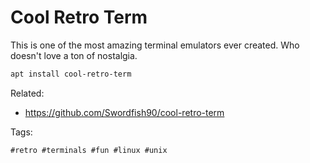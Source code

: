 # Cool Retro Term

This is one of the most amazing terminal emulators ever created. Who
doesn't love a ton of nostalgia.

```bash
apt install cool-retro-term
```

Related:

* <https://github.com/Swordfish90/cool-retro-term>

Tags:

    #retro #terminals #fun #linux #unix
